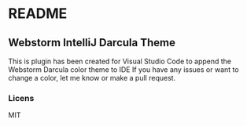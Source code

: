 # README
## Webstorm IntelliJ Darcula Theme
This is plugin has been created for Visual Studio Code to append the Webstorm Darcula color theme to IDE
If you have any issues or want to change a color, let me know or make a pull request.

### Licens
MIT
